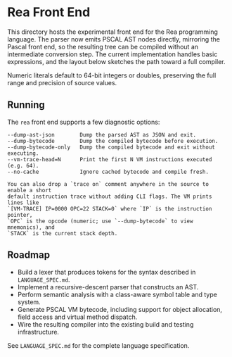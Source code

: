 # Rea Front End

This directory hosts the experimental front end for the Rea programming
language. The parser now emits PSCAL AST nodes directly, mirroring the Pascal
front end, so the resulting tree can be compiled without an intermediate
conversion step. The current implementation handles basic expressions, and the
layout below sketches the path toward a full compiler.

Numeric literals default to 64-bit integers or doubles, preserving the full
range and precision of source values.

## Running

The `rea` front end supports a few diagnostic options:

```
--dump-ast-json        Dump the parsed AST as JSON and exit.
--dump-bytecode        Dump the compiled bytecode before execution.
--dump-bytecode-only   Dump the compiled bytecode and exit without executing.
--vm-trace-head=N      Print the first N VM instructions executed (e.g. 64).
--no-cache             Ignore cached bytecode and compile fresh.

You can also drop a `trace on` comment anywhere in the source to enable a short
default instruction trace without adding CLI flags. The VM prints lines like
`[VM-TRACE] IP=0000 OPC=22 STACK=0` where `IP` is the instruction pointer,
`OPC` is the opcode (numeric; use `--dump-bytecode` to view mnemonics), and
`STACK` is the current stack depth.
```

## Roadmap

- Build a lexer that produces tokens for the syntax described in
  `LANGUAGE_SPEC.md`.
- Implement a recursive-descent parser that constructs an AST.
- Perform semantic analysis with a class-aware symbol table and type system.
- Generate PSCAL VM bytecode, including support for object allocation, field
  access and virtual method dispatch.
- Wire the resulting compiler into the existing build and testing
  infrastructure.

See `LANGUAGE_SPEC.md` for the complete language specification.
